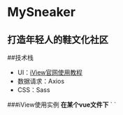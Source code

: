 # MySneaker
打造年轻人的鞋文化社区
---
##技术栈
- UI：[iView官网使用教程](http://v1.iviewui.com/docs/guide/install)
- 数据请求：Axios
- CSS：Sass

###iView使用实例
**在某个vue文件下**
`<template>
  <div id="app">
    <img src="./assets/logo.png">
    <router-view/>
    <i-button>123</i-button>
    <i-switch />
  </div>
</template>

<script>

import { Button,Switch } from 'iview';
export default {
  name: 'App',
  components:{
    Button,
    Switch
  }
}
</script>`
